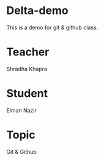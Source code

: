 # Delta-demo
This is a demo for git &amp; github class.

# Teacher
Shradha Khapra

# Student
Eiman Nazir

# Topic
Git & Github
